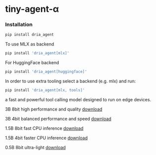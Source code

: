 # tiny-agent-α


### Installation
```bash
pip install dria_agent
```
To use MLX as backend
```bash
pip install 'dria_agent[mlx]'
```
For HuggingFace backend
```bash
pip install 'dria_agent[huggingface]'
```

In order to use extra tooling select a backend (e.g. mlx) and run:
```bash
pip install 'dria_agent[mlx, tools]'
```

a fast and powerful tool calling model designed to run on edge devices.

3B 8bit high performance and quality [download](https://huggingface.co/driaforall/Tiny-Agent-a-3B/resolve/main/dria-agent-a-3b.Q8_0.gguf?download=true)

3B 4bit balanced performance and speed [download](https://huggingface.co/driaforall/Tiny-Agent-a-3B/resolve/main/dria-agent-a-3b.Q4_K_M.gguf?download=true)

1.5B 8bit fast CPU inference [download](https://huggingface.co/driaforall/Tiny-Agent-a-1.5B/resolve/main/dria-agent-a-1.5b.Q8_0.gguf?download=true)

1.5B 4bit faster CPU inference [download](https://huggingface.co/driaforall/Tiny-Agent-a-1.5B/resolve/main/dria-agent-a-1.5b.Q8_0.gguf?download=true)

0.5B 8bit ultra-light [download](https://huggingface.co/driaforall/Tiny-Agent-a-1.5B/resolve/main/dria-agent-a-1.5b.Q4_K_M.gguf?download=true)


